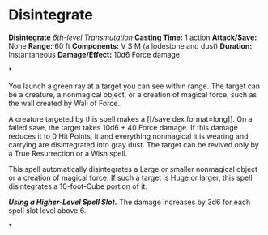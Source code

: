 # Disintegrate

**Disintegrate**
_6th-level Transmutation_
**Casting Time:** 1 action
**Attack/Save:** None
**Range:** 60 ft
**Components:** V S M (a lodestone and dust)
**Duration:** Instantaneous
**Damage/Effect:** 10d6 Force damage

*<p>You launch a green ray at a target you can see within range. The target can be a creature, a nonmagical object, or a creation of magical force, such as the wall created by Wall of Force.

A creature targeted by this spell makes a [[/save dex format=long]]. On a failed save, the target takes 10d6 + 40 Force damage. If this damage reduces it to 0 Hit Points, it and everything nonmagical it is wearing and carrying are disintegrated into gray dust. The target can be revived only by a True Resurrection or a Wish spell.

This spell automatically disintegrates a Large or smaller nonmagical object or a creation of magical force. If such a target is Huge or larger, this spell disintegrates a 10-foot-Cube portion of it.

***Using a Higher-Level Spell Slot.*** The damage increases by 3d6 for each spell slot level above 6.</p>*